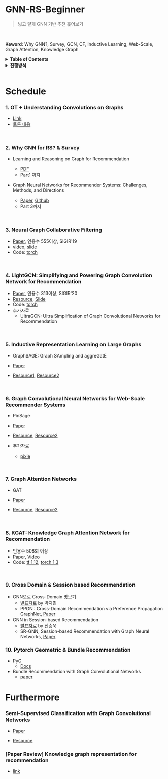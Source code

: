 # GNN-RS-Beginner
> 넓고 얕게 GNN 기반 추천 훑어보기
<br>

**Keword**: Why GNN?, Survey, GCN, CF, Inductive Learning, Web-Scale, Graph Attention, Knowledge Graph


<details>
<summary><strong>Table of Contents</strong></summary>

- [Schedule](#schedule)
  * [1. OT + Understanding Convolutions on Graphs](#1-ot--understanding-convolutions-on-graphs)
  * [2. Why GNN for RS? &amp; Survey](#2-why-gnn-for-rs--survey)
  * [3. Neural Graph Collaborative Filtering](#3-neural-graph-collaborative-filtering)
  * [4. LightGCN: Simplifying and Powering Graph Convolution Network for Recommendation](#4-lightgcn-simplifying-and-powering-graph-convolution-network-for-recommendation)
  * [5. Inductive Representation Learning on Large Graphs](#5-inductive-representation-learning-on-large-graphs)
  * [6. Graph Convolutional Neural Networks for Web-Scale Recommender Systems](#6-graph-convolutional-neural-networks-for-web-scale-recommender-systems)
  * [7. Graph Attention Networks](#7-graph-attention-networks)
  * [8. KGAT: Knowledge Graph Attention Network for Recommendation](#8-kgat-knowledge-graph-attention-network-for-recommendation)
  * [9. Cross Domain &amp; Session based Recommendation](#9-cross-domain--session-based-recommendation)
  * [10. Pytorch Geometric &amp; Bundle Recommendation](#10-pytorch-geometric--bundle-recommendation)
* [Furthermore](#furthermore)
</details>
<details>
<summary><strong>진행방식</strong></summary>
 
- Resource를 각자 보고 옵니다.
- 사전에 질문이나 이야기해볼 거리를 Issue에 남깁니다.
- 진행 시간은 1시간을 기본으로 합니다.

</details>

<br>

# Schedule

### 1. OT + Understanding Convolutions on Graphs

- [Link](https://distill.pub/2021/understanding-gnns/)
- [토론 내용](https://github.com/RS-KR/GNN-RS-Beginner/labels/understanding-gnns)

<br>

### 2. Why GNN for RS? & Survey

- Learning and Reasoning on Graph for Recommendation
  - [PDF](https://next-nus.github.io/slides/tuto-cikm2019-public.pdf?fbclid=IwAR2hkJIQBsav5KalKqLQ3oBiIXfvbJ5-h5zxsydeHxjGQ5mvxxF_WuV-jNw)
  - Part1 까지

- Graph Neural Networks for Recommender Systems: Challenges, Methods, and Directions
  - [Paper](https://arxiv.org/abs/2109.12843), [Github](https://github.com/tsinghua-fib-lab/GNN-Recommender-Systems?fbclid=IwAR0e-32RP3Tx2SxpZJUM5FMNfO1NGE-sW4inVPfM1Q5nGCEiSOU2MJL0vfw#Recommendation-Stages)
  - Part 3까지

<br>

### 3. Neural Graph Collaborative Filtering

- [Paper](https://arxiv.org/abs/1905.08108), 인용수 555이상, SIGIR'19
- [video](https://www.youtube.com/watch?v=ce0LrvVblCU), [slide](https://www.slideshare.net/taeseonryu/neural-graph-collaborative-filtering-paper-review?qid=de05d94d-a9ab-4565-b21e-19ce6937f028&v=&b=&from_search=9)
- Code: [torch](https://github.com/RUCAIBox/RecBole/blob/master/recbole/model/general_recommender/ngcf.py)

<br>

### 4. LightGCN: Simplifying and Powering Graph Convolution Network for Recommendation

- [Paper](https://arxiv.org/abs/2002.02126), 인용수 313이상, SIGIR'20
- [Resource](https://www.youtube.com/watch?v=5Wy-DL6tdkU&list=PLk2rTgnuPEyL80AjiSbCZLkivdUBWEMRV), [Slide](https://www.slideshare.net/ceradam/paperreview-lightgcn-simplifying-and-powering-graph-convolution-network-for-recommendation)
- Code: [torch](https://github.com/RUCAIBox/RecBole/blob/master/recbole/model/general_recommender/lightgcn.py)
- 추가자료
  - UltraGCN: Ultra Simplification of Graph Convolutional Networks for Recommendation

<br>

### 5. Inductive Representation Learning on Large Graphs

- GraphSAGE: Graph SAmpling and aggreGatE

- [Paper](https://arxiv.org/abs/1706.02216)
- [Resource1](https://www.youtube.com/watch?v=rGn3bmoxnJU), [Resource2](https://www.youtube.com/watch?v=y52qSiGOhbs)

<br>

### 6. Graph Convolutional Neural Networks for Web-Scale Recommender Systems

- PinSage

- [Paper](https://arxiv.org/abs/1806.01973)

- [Resource](https://www.youtube.com/watch?v=ZFz6f3ObPys), [Resource2](https://youtu.be/y52qSiGOhbs?t=1419)
- 추가자료
  - [pixie](https://www.youtube.com/watch?v=qTfeWt95EmQ)

<br>

### 7. Graph Attention Networks

- GAT

- [Paper](https://arxiv.org/abs/1710.10903)
- [Resource](https://www.youtube.com/watch?v=shdNuppfClU), [Resource2](https://youtu.be/w4YDI715DG0)

<br>

### 8. KGAT: Knowledge Graph Attention Network for Recommendation
- 인용수 508회 이상
- [Paper](https://arxiv.org/abs/1905.07854), [Video](https://www.youtube.com/watch?v=I4mt5bP-IcQ)
- Code: [tf 1.12](https://github.com/xiangwang1223/knowledge_graph_attention_network), [torch 1.3](https://github.com/LunaBlack/KGAT-pytorch)

<br>

### 9. Cross Domain &amp; Session based Recommendation
- GNN으로 Cross-Domain 맛보기
  - [발표자료](./assets/cross-domain.pdf) by 박지민
  - PPGN : Cross-Domain Recommendation via Preference Propagation GraphNet, [Paper](https://dl.acm.org/doi/10.1145/3357384.3358166)
- GNN in Session-based Recommendation
  - [발표자료](./assets/session-based.pdf) by 진승욱
  - SR-GNN, Session-based Recommendation with Graph Neural Networks, [Paper](https://arxiv.org/abs/1811.00855)

### 10. Pytorch Geometric & Bundle Recommendation
- PyG
  - [Docs](https://pytorch-geometric.readthedocs.io/en/latest/)
- Bundle Recommendation with Graph Convolutional Networks 
  - [paper](https://arxiv.org/abs/2005.03475)



# Furthermore

### Semi-Supervised Classification with Graph Convolutional Networks

- [Paper](https://openreview.net/forum?id=SJU4ayYgl)

- [Resource](https://www.youtube.com/watch?v=F-JPKccMP7k)

### [Paper Review] Knowledge graph representation for recommendation
- [link](https://youtu.be/prX2p9S8C1U)
